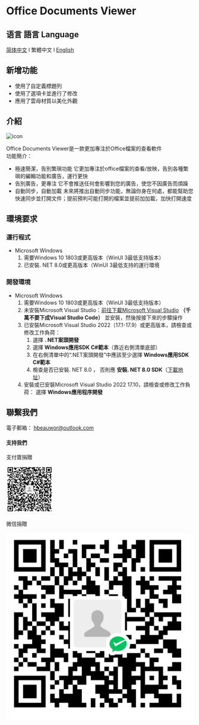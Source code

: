 # Office Documents Viewer
## 语言 語言 Language
[简体中文](/.github/res/MarkDown/ZH-CN.md)  l
繁體中文   l
[English](/.github/res/MarkDown/EN-EN.md)
## 新增功能
- 使用了自定義標題列
- 使用了選項卡並進行了修改
- 應用了雲母材質以美化外觀
## 介紹
![icon](/.github/res/ass/iconw.svg)    

Office Documents Viewer是一款更加專注於Office檔案的查看軟件    
功能簡介：
- 極速簡潔，告別繁瑣功能
    它更加專注於office檔案的查看/放映，告別各種繁瑣的編輯功能和廣告，運行更快
- 告別廣告，更專注
    它不會推送任何會影響到您的廣告，使您不因廣告而煩躁
- 自動同步，自動加載
    未來將推出自動同步功能，無論你身在何處，都能幫助您快速同步並打開文件；提前預判可能打開的檔案並提前加加載，加快打開速度
## 環境要求
### 運行程式
- Microsoft Windows
    1. 需要Windows 10 1803或更高版本（WinUI 3最低支持版本）
    2. 已安裝. NET 8.0或更高版本（WinUI 3最低支持的運行環境
### 開發環境
- Microsoft Windows
    1. 需要Windows 10 1803或更高版本（WinUI 3最低支持版本）
    2. 未安裝Microsoft Visual Studio：[前往下載Microsoft Visual Studio](https://visualstudio.microsoft.com/zh-hans/) **（千萬不要下成Visual Studio Code）** 並安裝，然後按接下來的步驟操作
    3. 已安裝Microsoft Visual Studio 2022（17.1-17.9）或更高版本，請檢查或修改工作負荷：
        1. 選擇 **. NET案頭開發** 
        2. 選擇 **Windows應用SDK C#範本**（靠近右側清單底部）
        3. 在右側清單中的“.NET案頭開發”中應該至少選擇 **Windows應用SDK C#範本**
        4. 檢查是否已安裝. NET 8.0 ， 否則應 **安裝. NET 8.0 SDK**（[下載地址](https://dotnet.microsoft.com/zh-cn/download/dotnet/8.0)）
    4. 安裝或已安裝Microsoft Visual Studio 2022 17.10，請檢查或修改工作負荷：
選擇 **Windows應用程序開發**
## 聯繫我們
電子郵箱： hbeauwor@outlook.com
#### 支持我們
支付寶捐贈

![Alipay](/.github/res/ass/Alipay.png) 

微信捐贈

![WeChatPay](/.github/res/ass/WeChatPay.png)